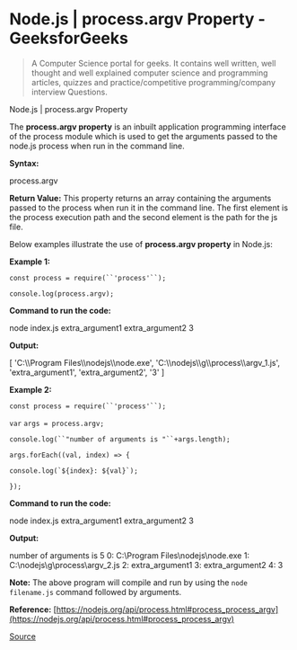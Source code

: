 # Node.js | process.argv Property - GeeksforGeeks

> A Computer Science portal for geeks. It contains well written, well thought and well explained computer science and programming articles, quizzes and practice/competitive programming/company interview Questions.

Node.js | process.argv Property

The **process.argv property** is an inbuilt application programming interface of the process module which is used to get the arguments passed to the node.js process when run in the command line.

**Syntax:**

process.argv

**Return Value:** This property returns an array containing the arguments passed to the process when run it in the command line. The first element is the process execution path and the second element is the path for the js file.

Below examples illustrate the use of **process.argv property** in Node.js:

**Example 1:**

` const process = require(``'process'``); `

`console.log(process.argv);`

**Command to run the code:**

node index.js extra_argument1 extra_argument2 3

**Output:**

\[ 'C:\\\\Program Files\\\\nodejs\\\\node.exe',
'C:\\\\nodejs\\\\g\\\\process\\\\argv_1.js',
'extra_argument1',
'extra_argument2',
'3'
\]

**Example 2:**

` const process = require(``'process'``); `

`var` `args = process.argv;`

` console.log(``"number of arguments is "``+args.length); `

`args.forEach((val, index) => {`

`` console.log(`${index}: ${val}`); ``

`});`

**Command to run the code:**

node index.js extra_argument1 extra_argument2 3

**Output:**

number of arguments is 5
0: C:\\Program Files\\nodejs\\node.exe
1: C:\\nodejs\\g\\process\\argv_2.js
2: extra_argument1
3: extra_argument2
4: 3

**Note:** The above program will compile and run by using the `node filename.js` command followed by arguments.

**Reference:** [https://nodejs.org/api/process.html#process_process_argv](https://nodejs.org/api/process.html#process_process_argv)

[Source](https://www.geeksforgeeks.org/node-js-process-argv-property/)
